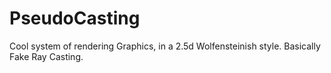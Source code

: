 # PseudoCasting

Cool system of rendering Graphics, in a 2.5d Wolfensteinish style.
Basically Fake Ray Casting.
